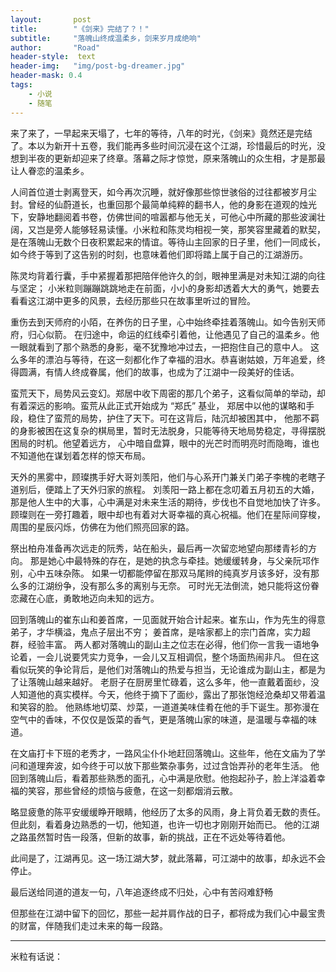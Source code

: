 ```yaml
---
layout:       post
title:        "《剑来》完结了？！"
subtitle:     "落魄山终成温柔乡，剑来岁月成绝响"
author:       "Road"
header-style:  text
header-img:   "img/post-bg-dreamer.jpg"
header-mask: 0.4
tags:
    - 小说
    - 随笔
---
```


来了来了，一早起来天塌了，七年的等待，八年的时光，《剑来》竟然还是完结了。本以为新开十五卷，我们能再多些时间沉浸在这个江湖，珍惜最后的时光，没想到半夜的更新却迎来了终章。落幕之际才惊觉，原来落魄山的众生相，才是那最让人眷恋的温柔乡。

人间首位道士剥离登天，如今再次沉睡，就好像那些惊世骇俗的过往都被岁月尘封。曾经的仙蔚道长，也重回那个最简单纯粹的翻书人，他的身影在道观的烛光下，安静地翻阅着书卷，仿佛世间的喧嚣都与他无关，可他心中所藏的那些波澜壮阔，又岂是旁人能够轻易读懂。小米粒和陈灵均相视一笑，那笑容里藏着的默契，是在落魄山无数个日夜积累起来的情谊。等待山主回家的日子里，他们一同成长，如今终于等到了这告别的时刻，也意味着他们即将踏上属于自己的江湖游历。

陈灵均背着行囊，手中紧握着那把陪伴他许久的剑，眼神里满是对未知江湖的向往与坚定；
小米粒则蹦蹦跳跳地走在前面，小小的身影却透着大大的勇气，她要去看看这江湖中更多的风景，去经历那些只在故事里听过的冒险。

重伤去到天师府的小陌，在养伤的日子里，心中始终牵挂着落魄山。如今告别天师府，归心似箭。
在归途中，命运的红线牵引着他，让他遇见了自己的温柔乡。他一眼就看到了那个熟悉的身影，毫不犹豫地冲过去，一把抱住自己的意中人。
这么多年的漂泊与等待，在这一刻都化作了幸福的泪水。恭喜谢姑娘，万年追爱，终得圆满，有情人终成眷属，他们的故事，也成为了江湖中一段美好的佳话。

蛮荒天下，局势风云变幻。郑居中收下周密的那几个弟子，这看似简单的举动，却有着深远的影响。蛮荒从此正式开始成为 “郑氏” 基业，
郑居中以他的谋略和手段，稳住了蛮荒的局势，护住了天下。可在这背后，陆沉却被困其中，
他那不羁的身影被困在这复杂的棋局里，暂时无法脱身，只能等待天地局势稳定，寻得摆脱困局的时机。他望着远方，
心中暗自盘算，眼中的光芒时而明亮时而隐晦，谁也不知道他在谋划着怎样的惊天布局。

天外的黑雾中，顾璨携手好大哥刘羡阳，他们与心系开门兼关门弟子李槐的老瞎子道别后，便踏上了天外归家的旅程。
刘羡阳一路上都在念叨着五月初五的大婚，那是他人生中的大事，心中满是对未来生活的期待，步伐也不自觉地加快了许多。
顾璨则在一旁打趣着，眼中却也有着对大哥幸福的真心祝福。他们在星际间穿梭，周围的星辰闪烁，仿佛在为他们照亮回家的路。

祭出柏舟准备再次远走的阮秀，站在船头，最后再一次留恋地望向那缕青衫的方向。
那是她心中最特殊的存在，是她的执念与牵挂。她缓缓转身，与父亲阮邛作别，心中五味杂陈。
如果一切都能停留在那双马尾辫的纯真岁月该多好，没有那么多的江湖纷争，没有那么多的离别与无奈。
可时光无法倒流，她只能将这份眷恋藏在心底，勇敢地迈向未知的远方。

回到落魄山的崔东山和姜首席，一见面就开始合计起来。崔东山，作为先生的得意弟子，才华横溢，鬼点子层出不穷；
姜首席，是啥家都上的宗门首席，实力超群，经验丰富。
两人都对落魄山的副山主之位志在必得，他们你一言我一语地争论着，一会儿说要凭实力竞争，一会儿又互相调侃，整个场面热闹非凡。
但在这看似玩笑的争论背后，是他们对落魄山的热爱与担当，无论谁成为副山主，都是为了让落魄山越来越好。
老厨子在厨房里忙碌着，这么多年，他一直戴着面纱，没人知道他的真实模样。今天，他终于摘下了面纱，露出了那张饱经沧桑却又带着温和笑容的脸。
他熟练地切菜、炒菜，一道道美味佳肴在他的手下诞生。那弥漫在空气中的香味，不仅仅是饭菜的香气，更是落魄山家的味道，是温暖与幸福的味道。

在文庙打卡下班的老秀才，一路风尘仆仆地赶回落魄山。这些年，他在文庙为了学问和道理奔波，如今终于可以放下那些繁杂事务，过过含饴弄孙的老年生活。
他回到落魄山后，看着那些熟悉的面孔，心中满是欣慰。他抱起孙子，脸上洋溢着幸福的笑容，那些曾经的烦恼与疲惫，在这一刻都烟消云散。

略显疲惫的陈平安缓缓睁开眼睛，他经历了太多的风雨，身上背负着无数的责任。但此刻，看着身边熟悉的一切，他知道，也许一切也才刚刚开始而已。
他的江湖之路虽然暂时告一段落，但新的故事，新的挑战，正在不远处等待着他。

此间是了，江湖再见。这一场江湖大梦，就此落幕，可江湖中的故事，却永远不会停止。

最后送给同道的道友一句，八年追逐终成不归处，心中有苦闷难舒畅

但那些在江湖中留下的回忆，那些一起并肩作战的日子，都将成为我们心中最宝贵的财富，伴随我们走过未来的每一段路。


---
米粒有话说：


